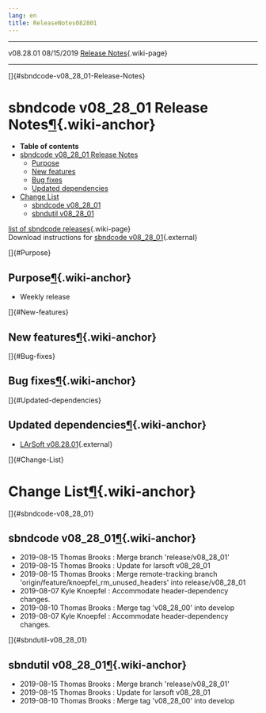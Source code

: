 ```yaml
---
lang: en
title: ReleaseNotes082801
---
```


  ----------- ------------ -- -- ------------------------------------------------------
  v08.28.01   08/15/2019         [Release Notes](ReleaseNotes082801.html){.wiki-page}
  ----------- ------------ -- -- ------------------------------------------------------

[]{#sbndcode-v08_28_01-Release-Notes}

sbndcode v08\_28\_01 Release Notes[¶](#sbndcode-v08_28_01-Release-Notes){.wiki-anchor}
======================================================================================

-   **Table of contents**
-   [sbndcode v08\_28\_01 Release
    Notes](#sbndcode-v08_28_01-Release-Notes)
    -   [Purpose](#Purpose)
    -   [New features](#New-features)
    -   [Bug fixes](#Bug-fixes)
    -   [Updated dependencies](#Updated-dependencies)
-   [Change List](#Change-List)
    -   [sbndcode v08\_28\_01](#sbndcode-v08_28_01)
    -   [sbndutil v08\_28\_01](#sbndutil-v08_28_01)

[list of sbndcode
releases](List_of_SBND_code_releases.html){.wiki-page}\
Download instructions for [sbndcode
v08\_28\_01](http://scisoft.fnal.gov/scisoft/bundles/sbnd/v08_28_01/sbndcode-v08_28_01.html){.external}

[]{#Purpose}

Purpose[¶](#Purpose){.wiki-anchor}
----------------------------------

-   Weekly release

[]{#New-features}

New features[¶](#New-features){.wiki-anchor}
--------------------------------------------

[]{#Bug-fixes}

Bug fixes[¶](#Bug-fixes){.wiki-anchor}
--------------------------------------

[]{#Updated-dependencies}

Updated dependencies[¶](#Updated-dependencies){.wiki-anchor}
------------------------------------------------------------

-   [LArSoft
    v08.28.01](https://cdcvs.fnal.gov/redmine/projects/larsoft/wiki/ReleaseNotes082801){.external}

[]{#Change-List}

Change List[¶](#Change-List){.wiki-anchor}
==========================================

[]{#sbndcode-v08_28_01}

sbndcode v08\_28\_01[¶](#sbndcode-v08_28_01){.wiki-anchor}
----------------------------------------------------------

-   2019-08-15 Thomas Brooks : Merge branch \'release/v08\_28\_01\'
-   2019-08-15 Thomas Brooks : Update for larsoft v08\_28\_01
-   2019-08-15 Thomas Brooks : Merge remote-tracking branch
    \'origin/feature/knoepfel\_rm\_unused\_headers\' into
    release/v08\_28\_01
-   2019-08-07 Kyle Knoepfel : Accommodate header-dependency changes.
-   2019-08-10 Thomas Brooks : Merge tag \'v08\_28\_00\' into develop
-   2019-08-07 Kyle Knoepfel : Accommodate header-dependency changes.

[]{#sbndutil-v08_28_01}

sbndutil v08\_28\_01[¶](#sbndutil-v08_28_01){.wiki-anchor}
----------------------------------------------------------

-   2019-08-15 Thomas Brooks : Merge branch \'release/v08\_28\_01\'
-   2019-08-15 Thomas Brooks : Update for larsoft v08\_28\_01
-   2019-08-10 Thomas Brooks : Merge tag \'v08\_28\_00\' into develop
